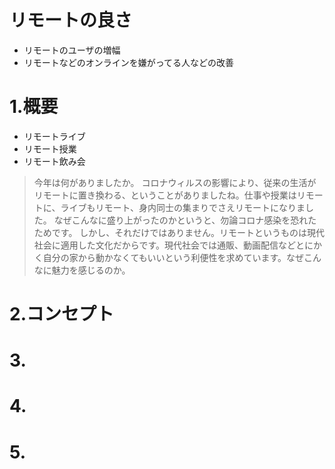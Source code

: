 # リモートの良さ
- リモートのユーザの増幅
- リモートなどのオンラインを嫌がってる人などの改善

# 1.概要
- リモートライブ
- リモート授業
- リモート飲み会
> 今年は何がありましたか。
コロナウィルスの影響により、従来の生活がリモートに置き換わる、ということがありましたね。仕事や授業はリモートに、ライブもリモート、身内同士の集まりでさえリモートになりました。
なぜこんなに盛り上がったのかというと、勿論コロナ感染を恐れたためです。
しかし、それだけではありません。リモートというものは現代社会に適用した文化だからです。現代社会では通販、動画配信などとにかく自分の家から動かなくてもいいという利便性を求めています。なぜこんなに魅力を感じるのか。


# 2.コンセプト

# 3.

# 4.

# 5. 
